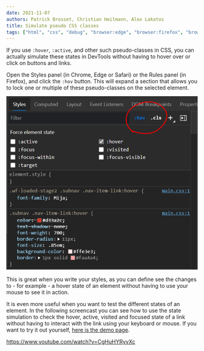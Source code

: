 ```yaml
---
date: 2021-11-07
authors: Patrick Brosset, Christian Heilmann, Alex Lakatos
title: Simulate pseudo CSS classes
tags: ["html", "css", "debug", "browser:edge", "browser:firefox", "browser:chrome", "browser:safari"]
---
```

If you use `:hover`, `:active`, and other such pseudo-classes in CSS, you can actually simulate these states in DevTools without having to hover over or click on buttons and links.

Open the Styles panel (in Chrome, Edge or Safari) or the Rules panel (in Firefox), and click the `:hov` button. This will expand a section that allows you to lock one or multiple of these pseudo-classes on the selected element.

![Screenshot of the :hov panel to simulate various pseudo-classes](/assets/img/simulate-pseudo-classes.png)

This is great when you write your styles, as you can define see the changes to - for example - a hover state of an element without having to use your mouse to see it in action. 

It is even more useful when you want to test the different states of an element. In the following screencast you can see how to use the state simulation to check the hover, active, visited and focused state of a link without having to interact with the link using your keyboard or mouse. If you want to try it out yourself, [here is the demo page](https://codepen.io/codepo8/pen/WNEMaPO).

https://www.youtube.com/watch?v=CgHuHYRyvXc
